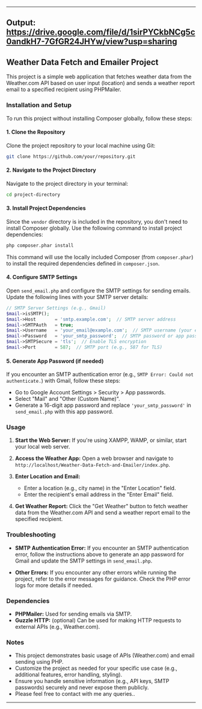 
---
## Output: https://drive.google.com/file/d/1sirPYCkbNCg5c0andkH7-7GfGR24JHYw/view?usp=sharing
## Weather Data Fetch and Emailer Project

This project is a simple web application that fetches weather data from the Weather.com API based on user input (location) and sends a weather report email to a specified recipient using PHPMailer.

### Installation and Setup

To run this project without installing Composer globally, follow these steps:

#### 1. Clone the Repository

Clone the project repository to your local machine using Git:
```bash
git clone https://github.com/your/repository.git
```

#### 2. Navigate to the Project Directory

Navigate to the project directory in your terminal:
```bash
cd project-directory
```

#### 3. Install Project Dependencies

Since the `vendor` directory is included in the repository, you don't need to install Composer globally. Use the following command to install project dependencies:
```bash
php composer.phar install
```
This command will use the locally included Composer (from `composer.phar`) to install the required dependencies defined in `composer.json`.

#### 4. Configure SMTP Settings

Open `send_email.php` and configure the SMTP settings for sending emails. Update the following lines with your SMTP server details:
```php
// SMTP Server Settings (e.g., Gmail)
$mail->isSMTP();
$mail->Host       = 'smtp.example.com';  // SMTP server address
$mail->SMTPAuth   = true;
$mail->Username   = 'your_email@example.com';  // SMTP username (your email)
$mail->Password   = 'your_smtp_password';  // SMTP password or app password
$mail->SMTPSecure = 'tls';  // Enable TLS encryption
$mail->Port       = 587;  // SMTP port (e.g., 587 for TLS)
```

#### 5. Generate App Password (if needed)

If you encounter an SMTP authentication error (e.g., `SMTP Error: Could not authenticate.`) with Gmail, follow these steps:
- Go to Google Account Settings > Security > App passwords.
- Select "Mail" and "Other (Custom Name)".
- Generate a 16-digit app password and replace `'your_smtp_password'` in `send_email.php` with this app password.

### Usage

1. **Start the Web Server:**
   If you're using XAMPP, WAMP, or similar, start your local web server.

2. **Access the Weather App:**
   Open a web browser and navigate to `http://localhost/Weather-Data-Fetch-and-Emailer/index.php`.

3. **Enter Location and Email:**
   - Enter a location (e.g., city name) in the "Enter Location" field.
   - Enter the recipient's email address in the "Enter Email" field.

4. **Get Weather Report:**
   Click the "Get Weather" button to fetch weather data from the Weather.com API and send a weather report email to the specified recipient.

### Troubleshooting

- **SMTP Authentication Error:**
  If you encounter an SMTP authentication error, follow the instructions above to generate an app password for Gmail and update the SMTP settings in `send_email.php`.

- **Other Errors:**
  If you encounter any other errors while running the project, refer to the error messages for guidance. Check the PHP error logs for more details if needed.

### Dependencies

- **PHPMailer:** Used for sending emails via SMTP.
- **Guzzle HTTP:** (optional) Can be used for making HTTP requests to external APIs (e.g., Weather.com).

### Notes

- This project demonstrates basic usage of APIs (Weather.com) and email sending using PHP.
- Customize the project as needed for your specific use case (e.g., additional features, error handling, styling).
- Ensure you handle sensitive information (e.g., API keys, SMTP passwords) securely and never expose them publicly.
- Please feel free to contact with me any queries..

---
